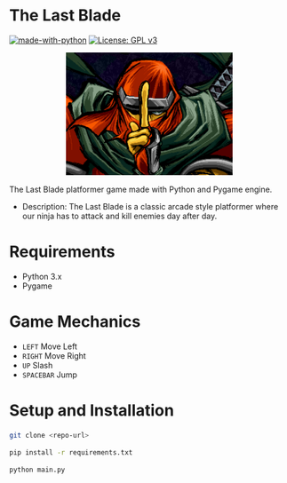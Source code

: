 # The Last Blade

[![made-with-python](https://img.shields.io/badge/Made%20with-Python-1f425f.svg)](https://www.python.org/)
[![License: GPL v3](https://img.shields.io/badge/License-GPL%20v3-blue.svg)](https://www.gnu.org/licenses/gpl-3.0.en.html)

<p align="center">
    <img src="/Assets/icon.png" width="300" alt="The Last Blade Logo">
</p>

The Last Blade platformer game made with Python and Pygame engine.

- Description: The Last Blade is a classic arcade style platformer where our ninja has to attack and kill enemies day after day.

# Requirements
- Python 3.x
- Pygame 

# Game Mechanics
- <code>LEFT</code> Move Left
- <code>RIGHT</code> Move Right
- <code>UP</code> Slash
- <code>SPACEBAR</code> Jump

# Setup and Installation
```bash
git clone <repo-url>
```

```bash
pip install -r requirements.txt
```

```bash
python main.py
```